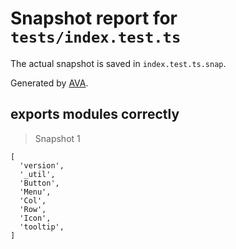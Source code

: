 # Snapshot report for `tests/index.test.ts`

The actual snapshot is saved in `index.test.ts.snap`.

Generated by [AVA](https://ava.li).

## exports modules correctly

> Snapshot 1

    [
      'version',
      '_util',
      'Button',
      'Menu',
      'Col',
      'Row',
      'Icon',
      'tooltip',
    ]
